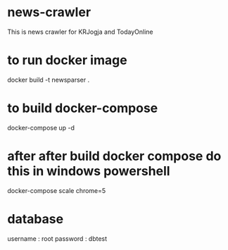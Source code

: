 # news-crawler

This is news crawler for KRJogja and TodayOnline

# to run docker image

docker build -t newsparser .

# to build docker-compose

docker-compose up -d

# after after build docker compose do this in windows powershell

docker-compose scale chrome=5

# database

username : root
password : dbtest
